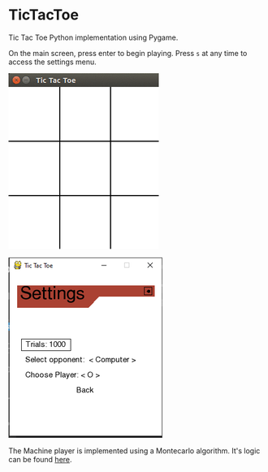 # TicTacToe

Tic Tac Toe Python implementation using Pygame.  

On the main screen, press enter to begin playing. Press `s` at any time to access the settings menu.

![One game](https://github.com/juangallostra/TicTacToe/blob/master/img/example_game.gif "Game")

![Settings menu](https://github.com/juangallostra/TicTacToe/blob/master/img/settings.png "Settings")

The Machine player is implemented using a Montecarlo algorithm. It's logic can be found [here](https://github.com/juangallostra/TicTacToe/blob/master/src/game_logic/monte_carlo_player.py).
